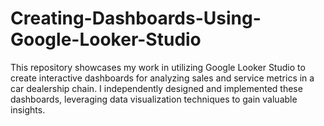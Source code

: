 # Creating-Dashboards-Using-Google-Looker-Studio
This repository showcases my work in utilizing Google Looker Studio to create interactive dashboards for analyzing sales and service metrics in a car dealership chain. I independently designed and implemented these dashboards, leveraging data visualization techniques to gain valuable insights.
